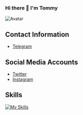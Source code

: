 ### Hi there 👋 I'm Tommy
![Avatar](https://avatars.githubusercontent.com/u/67523195?v=4)

## Contact Information
- [Telegram](https://www.t.me/Tomm9y)
## Social Media Accounts
- [Twitter](https://x.com/tomm8yy?t=rUZDuD6A7a6kbJaLeyKiPA&s=09)
- [Instagram](https://www.instagram.com/tomm8y.1/)

## Skills                                  
[![My Skills](https://skillicons.dev/icons?i=github,git,python,vscode,kali,linux,&perline=2)](https://skillicons.dev)
